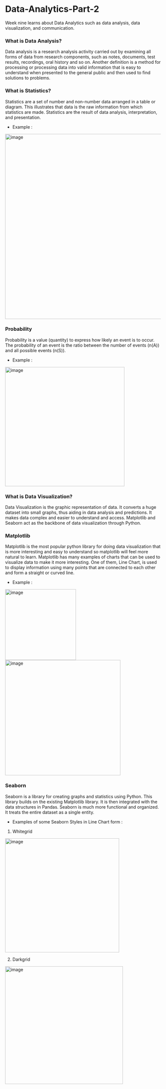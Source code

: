 # Data-Analytics-Part-2
Week nine learns about Data Analytics such as data analysis, data visualization, and communication.

### What is Data Analysis?
Data analysis is a research analysis activity carried out by examining all forms of data from research components, such as notes, documents, test results, recordings, oral history and so on. Another definition is a method for processing or processing data into valid information that is easy to understand when presented to the general public and then used to find solutions to problems.

### What is Statistics?
Statistics are a set of number and non-number data arranged in a table or diagram. This illustrates that data is the raw information from which statistics are made. Statistics are the result of data analysis, interpretation, and presentation.
- Example :
<img width="599" alt="image" src="https://github.com/galihaulia9/Data-Analytics-Part-2/assets/125258524/9fdfc01d-2fab-4f0e-b742-420df8ef7e4f">

### Probability
Probability is a value (quantity) to express how likely an event is to occur. The probability of an event is the ratio between the number of events (n(A)) and all possible events (n(S)).
- Example :
<img width="386" alt="image" src="https://github.com/galihaulia9/Data-Analytics-Part-2/assets/125258524/27d43700-8f96-4641-ad08-496b7ec459e9">

### What is Data Visualization?
Data Visualization is the graphic representation of data. It converts a huge dataset into small graphs, thus aiding in data analysis and predictions. It makes data complex and easier to understand and access. Matplotlib and Seaborn act as the backbone of data visualization through Python.

### Matplotlib
Matplotlib is the most popular python library for doing data visualization that is more interesting and easy to understand so matplotlib will feel more natural to learn. Matplotlib has many examples of charts that can be used to visualize data to make it more interesting. One of them, Line Chart, is used to display information using many points that are connected to each other and form a straight or curved line.
- Example :

<img width="229" alt="image" src="https://github.com/galihaulia9/Data-Analytics-Part-2/assets/125258524/2730db38-bc2a-43c3-b28a-07950e68d868">

<img width="373" alt="image" src="https://github.com/galihaulia9/Data-Analytics-Part-2/assets/125258524/476f93e9-b2dd-4031-bcdf-596e74177df7">

### Seaborn
Seaborn is a library for creating graphs and statistics using Python. This library builds on the existing Matplotlib library. It is then integrated with the data structures in Pandas. Seaborn is much more functional and organized. It treats the entire dataset as a single entity.
- Examples of some Seaborn Styles in Line Chart form :
1. Whitegrid
   
<img width="369" alt="image" src="https://github.com/galihaulia9/Data-Analytics-Part-2/assets/125258524/f56c2962-5488-457c-a5b6-6b3ac168592e">

2. Darkgrid
   
<img width="381" alt="image" src="https://github.com/galihaulia9/Data-Analytics-Part-2/assets/125258524/37c15dab-7cf0-40aa-a154-9dc98dc0dcdd">








